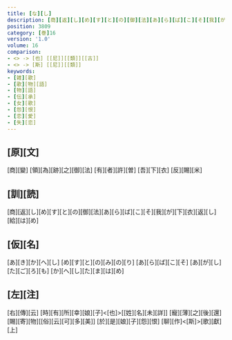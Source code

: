 ```yaml
---
title: [な][し]
description: [商][返][し][め][す][と][の][御][法][あ][ら][ば][こ][そ][我][が][下][衣][返][し][給][は][め]
position: 3809
category: [巻]16
version: '1.0'
volume: 16
comparison:
- <> -> [也] [[尼]][[類]][[古]]
- <> -> [斯] [[尼]][[類]]
keywords:
- [雑][歌]
- [歌][物][語]
- [物][語]
- [伝][承]
- [女][歌]
- [怨][恨]
- [恋][愛]
- [失][恋]
---
```


## [原][文]

[商][變] [領][為][跡][之][御][法] [有][者][許][曽] [吾][下][衣] [反][賜][米]

## [訓][読]

[商][返][し][め][す][と][の][御][法][あ][ら][ば][こ][そ][我][が][下][衣][返][し][給][は][め]

## [仮][名]

[あ][き][か][へ][し] [め][す][と][の][み][の][り] [あ][ら][ば][こ][そ] [あ][が][し][た][ご][ろ][も] [か][へ][し][た][ま][は][め]

## [左][注]

[右][傳][云] [時][有][所][幸][娘][子]<[也]>[[姓][名][未][詳]] [寵][薄][之][後][還][賜][寄][物][[俗][云][可][多][美]] [於][是][娘][子][怨][恨] [聊][作]<[斯]>[歌][獻][上]
